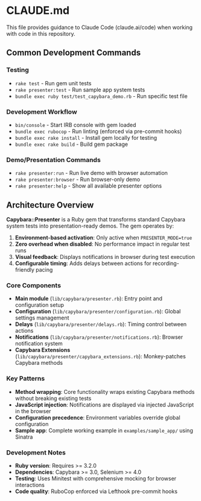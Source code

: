 # CLAUDE.md

This file provides guidance to Claude Code (claude.ai/code) when working with code in this repository.

## Common Development Commands

### Testing
- `rake test` - Run gem unit tests
- `rake presenter:test` - Run sample app system tests
- `bundle exec ruby test/test_capybara_demo.rb` - Run specific test file

### Development Workflow
- `bin/console` - Start IRB console with gem loaded
- `bundle exec rubocop` - Run linting (enforced via pre-commit hooks)
- `bundle exec rake install` - Install gem locally for testing
- `bundle exec rake build` - Build gem package

### Demo/Presentation Commands
- `rake presenter:run` - Run live demo with browser automation
- `rake presenter:browser` - Run browser-only demo
- `rake presenter:help` - Show all available presenter options

## Architecture Overview

**Capybara::Presenter** is a Ruby gem that transforms standard Capybara system tests into presentation-ready demos. The gem operates by:

1. **Environment-based activation**: Only active when `PRESENTER_MODE=true`
2. **Zero overhead when disabled**: No performance impact in regular test runs
3. **Visual feedback**: Displays notifications in browser during test execution
4. **Configurable timing**: Adds delays between actions for recording-friendly pacing

### Core Components

- **Main module** (`lib/capybara/presenter.rb`): Entry point and configuration setup
- **Configuration** (`lib/capybara/presenter/configuration.rb`): Global settings management
- **Delays** (`lib/capybara/presenter/delays.rb`): Timing control between actions
- **Notifications** (`lib/capybara/presenter/notifications.rb`): Browser notification system
- **Capybara Extensions** (`lib/capybara/presenter/capybara_extensions.rb`): Monkey-patches Capybara methods

### Key Patterns

- **Method wrapping**: Core functionality wraps existing Capybara methods without breaking existing tests
- **JavaScript injection**: Notifications are displayed via injected JavaScript in the browser
- **Configuration precedence**: Environment variables override global configuration
- **Sample app**: Complete working example in `examples/sample_app/` using Sinatra

### Development Notes

- **Ruby version**: Requires >= 3.2.0
- **Dependencies**: Capybara >= 3.0, Selenium >= 4.0
- **Testing**: Uses Minitest with comprehensive mocking for browser interactions
- **Code quality**: RuboCop enforced via Lefthook pre-commit hooks